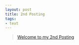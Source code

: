 ```yaml
---
layout: post
title: 2nd Posting
tags: 
- text
---
```


> [Welcome to my 2nd Posting](https://janghan-kor.tistory.com/60)

